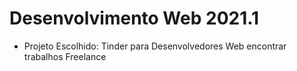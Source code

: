 # Desenvolvimento Web 2021.1

* Projeto Escolhido: Tinder para Desenvolvedores Web encontrar trabalhos Freelance
